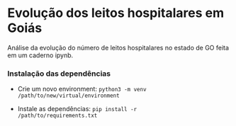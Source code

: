 # Evolução dos leitos hospitalares em Goiás

Análise da evolução do número de leitos hospitalares no estado de GO feita em um caderno ipynb.

### Instalação das dependências
- Crie um novo environment:
<code>python3 -m venv /path/to/new/virtual/environment</code>

- Instale as dependências:
<code>pip install -r /path/to/requirements.txt</code>
